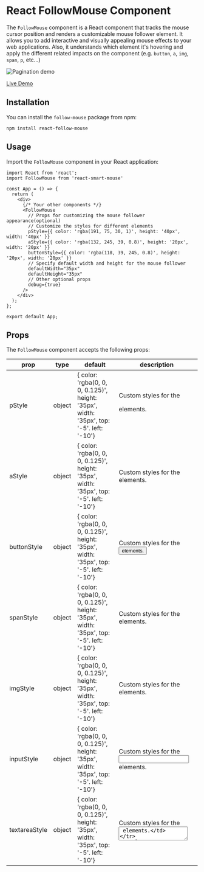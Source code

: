 # React FollowMouse Component

The `FollowMouse` component is a React component that tracks the mouse cursor position and renders a customizable mouse follower element. It allows you to add interactive and visually appealing mouse effects to your web applications. Also, it understands which element it's hovering and apply the different related impacts on the component (e.g. `button`, `a`, `img`, `span`, `p`, etc...)

<img src="https://drive.google.com/file/d/1PRgz1FoEHhQVB9d1iqsFpZTGbXzCzmtD/view" alt="Pagination demo" />

[Live Demo](https://myportfoliobilvad.netlify.app)

## Installation

You can install the `follow-mouse` package from npm:

```
npm install react-follow-mouse
```

## Usage

Import the `FollowMouse` component in your React application:

```
import React from 'react';
import FollowMouse from 'react-smart-mouse'

const App = () => {
  return (
    <div>
      {/* Your other components */}
      <FollowMouse
        // Props for customizing the mouse follower appearance(optional)
        // Customize the styles for different elements
        pStyle={{ color: 'rgba(191, 75, 30, 1)', height: '40px', width: '40px' }}
        aStyle={{ color: 'rgba(132, 245, 39, 0.8)', height: '20px', width: '20px' }}
        buttonStyle={{ color: 'rgba(118, 39, 245, 0.8)', height: '20px', width: '20px' }}
        // Specify default width and height for the mouse follower
        defaultWidth="35px"
        defaultHeight="35px"
        // Other optional props
        debug={true}
      />
    </div>
  );
};

export default App;
```

## Props

The `FollowMouse` component accepts the following props:

| prop                 | type        | default                                                                                    | description                                                                                        |
| -------------------- | ----------- | ------------------------------------------------------------------------------------------ | -------------------------------------------------------------------------------------------------- |
| pStyle               | object      | { color: 'rgba(0, 0, 0, 0.125)', height: '35px', width: '35px', top: '-5'. left: '-10'}    | Custom styles for the <p> elements.                                                                |
| aStyle               | object      | { color: 'rgba(0, 0, 0, 0.125)', height: '35px', width: '35px', top: '-5'. left: '-10'}    | Custom styles for the <a> elements.                                                                |
| buttonStyle          | object      | { color: 'rgba(0, 0, 0, 0.125)', height: '35px', width: '35px', top: '-5'. left: '-10'}    | Custom styles for the <button> elements.                                                           |
| spanStyle            | object      | { color: 'rgba(0, 0, 0, 0.125)', height: '35px', width: '35px', top: '-5'. left: '-10'}    | Custom styles for the <span> elements.                                                             |
| imgStyle             | object      | { color: 'rgba(0, 0, 0, 0.125)', height: '35px', width: '35px', top: '-5'. left: '-10'}    | Custom styles for the <img> elements.                                                              |
| inputStyle           | object      | { color: 'rgba(0, 0, 0, 0.125)', height: '35px', width: '35px', top: '-5'. left: '-10'}    | Custom styles for the <input> elements.                                                            |
| textareaStyle        | object      | { color: 'rgba(0, 0, 0, 0.125)', height: '35px', width: '35px', top: '-5'. left: '-10'}    | Custom styles for the <textarea> elements.                                                         |
| labelStyle           | object      | { color: 'rgba(0, 0, 0, 0.125)', height: '35px', width: '35px', top: '-5'. left: '-10'}    | Custom styles for the <label> elements.                                                            |
| liStyle              | object      | { color: 'rgba(0, 0, 0, 0.125)', height: '35px', width: '35px', top: '-5'. left: '-10'}    | Custom styles for the <li> elements.                                                               |
| defaultWidth         | string      | 35px                                                                                       | The default width of the mouse follower.                                                           |
| defaultHeight        | string      | 35px                                                                                       | The default Height of the mouse                                                                    |
| defaultTop           | number      | -5                                                                                         | The default top position of the mouse follower element.                                            |
| defaultLeft          | number      | -5                                                                                         | The default left position of the mouse follower element.                                           |
| defaultColor         | string      | rgba(0, 0, 0, 0.5)                                                                         | The default color of the mouse follower element.                                                   |
| debug                | boolean     | false                                                                                      | Enable debug mode to log element names and custom styles to the console. Useful for debugging.     |


## Customizing Element Styles

You can customize the default hover cursor appearance for different elements by passing style objects as props to the corresponding element style props. Here's an example of how you can customize the styles for different elements:

```
<FollowMouse
  // Customize the styles for different elements
  pStyle={{ color: 'red', height: '40px', width: '40px' }}
  aStyle={{ color: 'blue', height: '20px', width: '20px' }}
  buttonStyle={{ color: 'green', height: '30px', width: '30px' }}
  spanStyle={{ color: 'purple', height: '25px', width: '25px' }}
  imgStyle={{ color: 'yellow', height: '50px', width: '50px' }}
  inputStyle={{ color: 'orange', height: '35px', width: '35px' }}
  textareaStyle={{ color: 'brown', height: '35px', width: '35px' }}
  labelStyle={{ color: 'gray', height: '40px', width: '40px' }}
  liStyle={{ color: 'pink', height: '40px', width: '40px' }}
/>

```

In the example above, we have specified custom styles for the `p`, `a`, `button`, `span`, `img`, `input`, `textarea`, `label`, and `li` elements. You can adjust the color, height, and width values to match your desired appearance.


## Customizing Individual Elements with mousecustom

You can customize the default hover cursor appearance for individual elements by using the mousecustom attribute on the element and passing a JSON string as its value. Here's an example of how you can use the mousecustom prop to customize the height of an element:

```
<input type="text" mousecustom={JSON.stringify({ height: '50px' })} />
```

In the example above, the <input> element has a mousecustom attribute with a JSON string value that specifies a custom height of '50px'. You can apply this approach to other elements as well.

## Next.js

For using this component with Next.js you should create the client component and import FollowMouse to this component:

```
"use client"

import React from 'react'
import FollowMouse from 'react-smart-mouse'

const FollowMouseComponent = () => {
  return (
    <FollowMouse />
  )
}

export default FollowMouseComponent
```

## License

This project is licensed under the MIT License. See the [LICENSE](https://github.com/BilVaD1/SmartMouse/blob/main/LICENSE) file for details.

© Copyright 2023 - @BilVaD1

